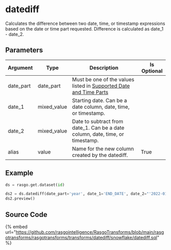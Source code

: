

# datediff

Calculates the difference between two date, time, or timestamp expressions based on the date or time part requested.
Difference is calculated as date_1 - date_2.


## Parameters

| Argument  |    Type     |                                                                                Description                                                                                 | Is Optional |
| --------- | ----------- | -------------------------------------------------------------------------------------------------------------------------------------------------------------------------- | ----------- |
| date_part | date_part   | Must be one of the values listed in [Supported Date and Time Parts](https://docs.snowflake.com/en/sql-reference/functions-date-time.html#label-supported-date-time-parts)  |             |
| date_1    | mixed_value | Starting date. Can be a date column, date, time, or timestamp.                                                                                                             |             |
| date_2    | mixed_value | Date to subtract from date_1. Can be a date column, date, time, or timestamp.                                                                                              |             |
| alias     | value       | Name for the new column created by the datediff.                                                                                                                           | True        |


## Example

```python
ds = rasgo.get.dataset(id)

ds2 = ds.datediff(date_part='year', date_1='END_DATE', date_2="'2022-01-01'")
ds2.preview()
```

## Source Code

{% embed url="https://github.com/rasgointelligence/RasgoTransforms/blob/main/rasgotransforms/rasgotransforms/transforms/datediff/snowflake/datediff.sql" %}

